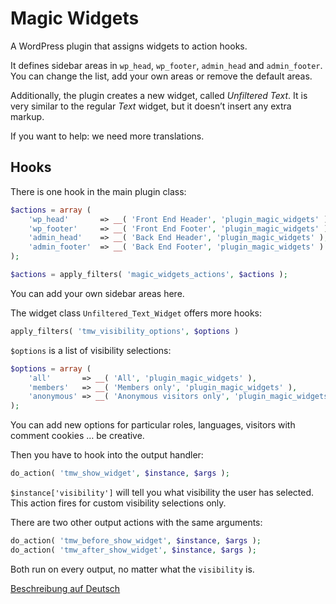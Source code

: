 # Magic Widgets

A WordPress plugin that assigns widgets to action hooks.

It defines sidebar areas in `wp_head`, `wp_footer`, `admin_head` and `admin_footer`.
You can change the list, add your own areas or remove the default areas.

Additionally, the plugin creates a new widget, called *Unfiltered Text*.
It is very similar to the regular *Text* widget, but it doesn’t insert any extra markup.

If you want to help: we need more translations.

## Hooks

There is one hook in the main plugin class:

```php
$actions = array (
	'wp_head'       => __( 'Front End Header', 'plugin_magic_widgets' ),
	'wp_footer'     => __( 'Front End Footer', 'plugin_magic_widgets' ),
	'admin_head'    => __( 'Back End Header', 'plugin_magic_widgets' ),
	'admin_footer'  => __( 'Back End Footer', 'plugin_magic_widgets' )
);

$actions = apply_filters( 'magic_widgets_actions', $actions );
```

You can add your own sidebar areas here.

The widget class `Unfiltered_Text_Widget` offers more hooks:

```php
apply_filters( 'tmw_visibility_options', $options )
```
`$options` is a list of visibility selections:

```php
$options = array (
	'all'       => __( 'All', 'plugin_magic_widgets' ),
	'members'   => __( 'Members only', 'plugin_magic_widgets' ),
	'anonymous' => __( 'Anonymous visitors only', 'plugin_magic_widgets' )
);
```

You can add new options for particular roles, languages, visitors with comment
cookies … be creative.

Then you have to hook into the output handler:

```php
do_action( 'tmw_show_widget', $instance, $args );
```

`$instance['visibility']` will tell you what visibility the user has selected.
This action fires for custom visibility selections only.

There are two other output actions with the same arguments:

```php
do_action( 'tmw_before_show_widget', $instance, $args );
do_action( 'tmw_after_show_widget', $instance, $args );
```

Both run on every output, no matter what the `visibility` is.

[Beschreibung auf Deutsch](http://toscho.de/2011/wordpress-plugin-magische-widgets/)
